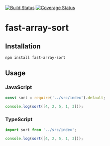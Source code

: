 [![Build Status](https://travis-ci.org/noasax/fast-array-sort.svg?branch=master)](https://travis-ci.org/noasax/fast-array-sort)
[![Coverage Status](https://coveralls.io/repos/github/noasax/fast-array-sort/badge.svg?branch=master)](https://coveralls.io/github/noasax/fast-array-sort?branch=master)

# fast-array-sort

## Installation
```bash
npm install fast-array-sort
```

## Usage

### JavaScript
```javascript
const sort = require('../src/index').default;

console.log(sort([4, 2, 5, 1, 3]));
```

### TypeScript
```typescript
import sort from '../src/index';

console.log(sort([4, 2, 5, 1, 3]));
```
